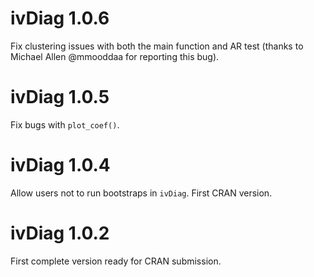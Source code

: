# ivDiag 1.0.6
Fix clustering issues with both the main function and AR test (thanks to Michael
Allen @mmooddaa for reporting this bug).

# ivDiag 1.0.5
Fix bugs with `plot_coef()`.

# ivDiag 1.0.4
Allow users not to run bootstraps in `ivDiag`. First CRAN version.

# ivDiag 1.0.2
First complete version ready for CRAN submission.

